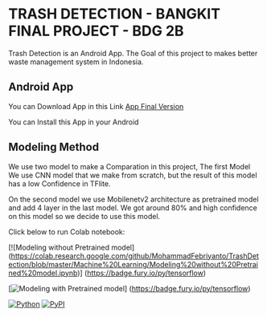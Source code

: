# TRASH DETECTION - BANGKIT FINAL PROJECT - BDG 2B

Trash Detection is an Android App. The Goal of this project to makes better waste management system in Indonesia.

## Android App

You can Download App in this Link [App Final Version](https://github.com/MohammadFebriyanto/TrashDetection/raw/master/Banfkit_Final_Project_New.apk)

You can Install this App in your Android 

## Modeling Method

We use two model to make a Comparation in this project, The first Model We use CNN model that we make from scratch, but the result of this model has a low Confidence in TFlite.

On the second model we use Mobilenetv2 architecture as pretrained model and add 4 layer in the last model. We got around 80% and high confidence on this model so we decide to use this model.

Click below to run Colab notebook:

[![Modeling without Pretrained model] (https://colab.research.google.com/github/MohammadFebriyanto/TrashDetection/blob/master/Machine%20Learning/Modeling%20without%20Pretrained%20model.ipynb)] (https://badge.fury.io/py/tensorflow)

[![Modeling with Pretrained model](https://colab.research.google.com/github/MohammadFebriyanto/TrashDetection/blob/master/Machine%20Learning/transfer_learning_mobilenetv2.ipynb)] (https://badge.fury.io/py/tensorflow)

[![Python](https://img.shields.io/pypi/pyversions/tensorflow.svg?style=plastic)](https://badge.fury.io/py/tensorflow)
[![PyPI](https://badge.fury.io/py/tensorflow.svg)](https://badge.fury.io/py/tensorflow)
